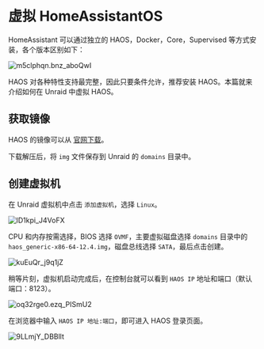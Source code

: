 # 虚拟 HomeAssistantOS

HomeAssistant 可以通过独立的 HAOS，Docker，Core，Supervised 等方式安装，各个版本区别如下：

![m5clphqn.bnz_aboQwI](https://img.slarker.me/wiki/m5clphqn.bnz_aboQwI.png)

HAOS 对各种特性支持最完整，因此只要条件允许，推荐安装 HAOS。本篇就来介绍如何在 Unraid 中虚拟 HAOS。

## 获取镜像

HAOS 的镜像可以从 [官网下载](https://www.home-assistant.io/installation/generic-x86-64#method-2-installing-haos-directly-from-a-boot-medium)。

下载解压后，将 `img` 文件保存到 Unraid 的 `domains` 目录中。

## 创建虚拟机

在 Unraid 虚拟机中点击 `添加虚拟机`，选择 `Linux`。

![ID1kpi_J4VoFX](https://img.slarker.me/wiki/ID1kpi_J4VoFX.png)

CPU 和内存按需选择，BIOS 选择 `OVMF`，主要虚拟磁盘选择 `domains` 目录中的 `haos_generic-x86-64-12.4.img`，磁盘总线选择 `SATA`，最后点击创建。

![kuEuQr_j9q1jZ](https://img.slarker.me/wiki/kuEuQr_j9q1jZ.png)

稍等片刻，虚拟机启动完成后，在控制台就可以看到 `HAOS IP` 地址和端口（默认端口：8123）。

![oq32rge0.ezq_PISmU2](https://img.slarker.me/wiki/oq32rge0.ezq_PISmU2.png)

在浏览器中输入 `HAOS IP 地址:端口`，即可进入 HAOS 登录页面。

![9LLmjY_DBBllt](https://img.slarker.me/wiki/9LLmjY_DBBllt.png)